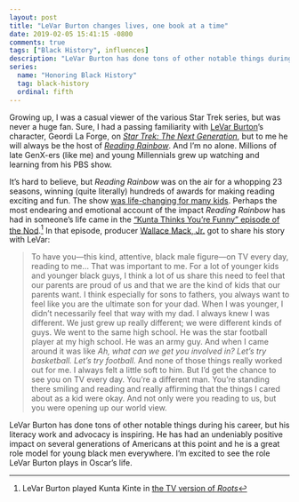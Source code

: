 ```yaml
---
layout: post
title: "LeVar Burton changes lives, one book at a time"
date: 2019-02-05 15:41:15 -0800
comments: true
tags: ["Black History", influences]
description: "LeVar Burton has done tons of other notable things during his career, but his literacy work and advocacy is inspiring."
series:
  name: "Honoring Black History"
  tag: black-history
  ordinal: fifth
---
```


Growing up, I was a casual viewer of the various Star Trek series, but was never a huge fan. Sure, I had a passing familiarity with [LeVar Burton](https://twitter.com/levarburton)’s character, Geordi La Forge, on [<cite>Star Trek: The Next Generation</cite>](https://en.wikipedia.org/wiki/Star_Trek:_The_Next_Generation), but to me he will always be the host of [<cite>Reading Rainbow</cite>](https://en.wikipedia.org/wiki/Reading_Rainbow). And I’m no alone. Millions of late GenX-ers (like me) and young Millennials grew up watching and learning from his PBS show.

<!-- more -->

It’s hard to believe, but <cite>Reading Rainbow</cite> was on the air for a whopping 23 seasons, winning (quite literally) hundreds of awards for making reading exciting and fun. The show [was life-changing for many kids](http://conversationsmag.blogspot.com/2011/08/legacy-of-reading-rainbow.html). Perhaps the most endearing and emotional account of the impact <cite>Reading Rainbow</cite> has had in someone’s life came in the [“Kunta Thinks You’re Funny” episode of the Nod](https://www.gimletmedia.com/the-nod/kunta-thinks-youre-funny-feat-levar-burton).[^1] In that episode, producer [Wallace Mack, Jr.](https://www.linkedin.com/in/wallacemack/) got to share his story with LeVar:

> To have you—this kind, attentive, black male figure—on TV every day, reading to me… That was important to me. For a lot of younger kids and younger black guys, I think a lot of us share this need to feel that our parents are proud of us and that we are the kind of kids that our parents want. I think especially for sons to fathers, you always want to feel like you are the ultimate son for your dad. When I was younger, I didn’t necessarily feel that way with my dad.
> I always knew I was different. We just grew up really different; we were different kinds of guys. We went to the same high school. He was the star football player at my high school. He was an army guy. And when I came around it was like *Ah, what can we get you involved in? Let’s try basketball. Let’s try football.* And none of those things really worked out for me. I always felt a little soft to him.
> But I’d get the chance to see you on TV every day. You’re a different man. You’re standing there smiling and reading and really affirming that the things I cared about as a kid were okay. And not only were you reading to us, but you were opening up our world view.

LeVar Burton has done tons of other notable things during his career, but his literacy work and advocacy is inspiring. He has had an undeniably positive impact on several generations of Americans at this point and he is a great role model for young black men everywhere. I’m excited to see the role LeVar Burton plays in Oscar’s life.

[^1]: LeVar Burton played Kunta Kinte in [the TV version of <cite>Roots</cite>](https://en.wikipedia.org/wiki/Roots_(1977_miniseries))